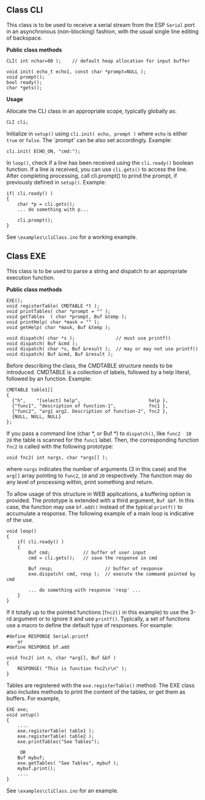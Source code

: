 Class CLI
---------

This class is to be used to receive a serial stream from the ESP `Serial` 
port in an asynchronous (non-blocking) fashion, with the usual single line 
editing of backspace. 

**Public class methods**

    CLI( int nchar=80 );	// default heap allocation for input buffer

    void init( echo_t echo1, const char *prompt=NULL );
    void prompt();
    bool ready();
    char *gets();

**Usage**

Allocate the CLI class in an appropriate scope, typically globally as:

	CLI cli;

Initialize in `setup()` using `cli.init( echo, prompt )` where `echo` is either 
`true` or `false`. The `prompt' can be also set accordingly. Example:

	cli.init( ECHO_ON, "cmd:");

In `loop()`, check if a line has been received using the `cli.ready()` boolean 
function. If a line is received, you can use `cli.gets()` to access the line. 
After completing processing, call cli.prompt() to prind the prompt, if previously
defined in `setup()`. Example:

	if( cli.ready() )
	{
		char *p = cli.gets();
		... do something with p...

		cli.prompt();
	}

See `\examples\cliClass.ino` for a working example.



Class EXE
---------

This class is to be used to parse a string and dispatch to an appropriate
execution function. 

**Public class methods**

    EXE();									
	void registerTable( CMDTABLE *t );
	void printTables( char *prompt = "" );
	void getTables  ( char *prompt, Buf &temp );
	void printHelp( char *mask = "" );
	void getHelp( char *mask, Buf &temp );
	
	void dispatch( char *s );				// must use printf()
	void dispatch( Buf &cmd );				
	void dispatch( char *s, Buf &result );	// may or may not use printf()
	void dispatch( Buf &cmd, Buf &result );

Before describing the class, the CMDTABLE structure needs to be introduced. CMDTABLE is a collection of labels, followed by a help literal, followed by
an function. Example:

	CMDTABLE table1[]
	{
	  {"h",    "[select] help", 						help },
	  {"func1", "description of function-1", 			fnc1 },
	  {"func2", "arg1 arg2. Description of function-2", fnc2 },
	  {NULL, NULL, NULL}
	};

If you pass a command line (char *, or Buf *) to `dispatch()`, like `func2 
10 20` the table is scanned for the `func1` label. Then, the corresponding 
function `fnc2` is called with the following prototype:

	void fnc2( int nargs, char *args[] );

where `nargs` indicates the number of arguments (3 in this case) and the
`arg[]` array pointing to `func2`, `10` and `20` respectively.
The function may do any level of processing within, print something and return.

To allow usage of this structure in WEB applications, a buffering option
is provided. The prototype is extended with a third argument, `Buf &bf`. In
this case, the function may use `bf.add()` instead of the typical `printf()`
to accumulate a response. The following example of a main loop is indicative
of the use.

	void loop()
	{
		if( cli.ready() )
		{
			Buf cmd;			// buffer of user input
			cmd = cli.gets();	// save the response in cmd

			Buf resp;					// buffer of response
			exe.dispatch( cmd, resp );	// execute the command pointed by cmd

			... do something with response 'resp' ...
		}
	}

If it totally up to the pointed functions (`fnc2()` in this example) to use
the 3-rd argument or to ignore it and use `printf()`. Typically, a set of
functions use a macro to define the default type of responses. For example:

	#define RESPONSE Serial.printf
		or
	#define RESPONSE bf.add

	void fnc2( int n, char *arg[], Buf &bf )
	{
		RESPONSE( "This is function fnc2\r\n" );
	}

Tables are registered with the `exe.registerTable()` method. The EXE class
also includes methods to print the content of the tables, or get them as buffers. 
For example,

	EXE exe;
	void setup()
	{
		....
		exe.registerTable( table1 );
		exe.registerTable( table2 );
		exe.printTables("See Tables");

		 OR
		Buf mybuf;
		exe.getTables( "See Tables", mybuf );
		mybuf.print();
		....
	}

See `\examples\cliClass.ino` for an example.		